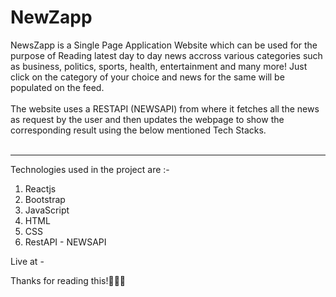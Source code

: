<h1>NewZapp</h1>
NewsZapp is a Single Page Application Website which can be used for the purpose of Reading latest day to day news accross various categories such as business, politics, sports, health, entertainment and many more! Just click on the category of your choice and news for the same will be populated on the feed.
<br><br>
The website uses a RESTAPI (NEWSAPI) from where it fetches all the news as request by the user and then updates the webpage to show the corresponding result using the below mentioned Tech Stacks.
<br><br>
<hr>
<p>Technologies used in the project are :- </p>
<ol>
  <li> Reactjs
  <li> Bootstrap
  <li> JavaScript
  <li> HTML
  <li> CSS
  <li> RestAPI - NEWSAPI
</ol>

Live at -

Thanks for reading this!🙌🙌🙌
